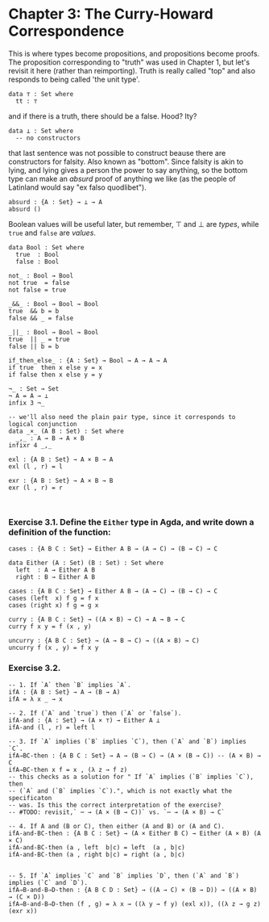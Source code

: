 # Chapter 3: The Curry-Howard Correspondence

This is where types become propositions, and propositions become proofs.
The proposition corresponding to "truth" was used in Chapter 1, but let's revisit it here (rather than reimporting). Truth is really called "top" and also responds to being called 'the unit type'. 
```
data ⊤ : Set where
  tt : ⊤
```
and if there is a truth, there should be a false. Hood? Ity?
```
data ⊥ : Set where
  -- no constructors
```
that last sentence was not possible to construct beause there are constructors for falsity. Also known as "bottom".
Since falsity is akin to lying, and lying gives a person the power to say anything, so the bottom type can make an _absurd_ proof of anything we like (as the people of Latinland would say "ex falso quodlibet").
```
absurd : {A : Set} → ⊥ → A
absurd ()
```

Boolean values will be useful later, but remember, ⊤ and ⊥ are _types_, while `true` and `false` are _values_.
```
data Bool : Set where
  true  : Bool
  false : Bool

not_ : Bool → Bool
not true  = false
not false = true

_&&_ : Bool → Bool → Bool
true  && b = b
false && _ = false

_||_ : Bool → Bool → Bool
true  || _ = true
false || b = b

if_then_else_ : {A : Set} → Bool → A → A → A
if true  then x else y = x
if false then x else y = y

¬_ : Set → Set
¬ A = A → ⊥
infix 3 ¬_

-- we'll also need the plain pair type, since it corresponds to logical conjunction
data _×_ (A B : Set) : Set where
  _,_ : A → B → A × B
infixr 4 _,_

exl : {A B : Set} → A × B → A
exl (l , r) = l

exr : {A B : Set} → A × B → B
exr (l , r) = r



```


### Exercise 3.1. Define the `Either` type in Agda, and write down a definition of the function:
`cases : {A B C : Set} → Either A B → (A → C) → (B → C) → C`
```
data Either (A : Set) (B : Set) : Set where
  left  : A → Either A B
  right : B → Either A B

cases : {A B C : Set} → Either A B → (A → C) → (B → C) → C
cases (left  x) f g = f x
cases (right x) f g = g x
```

```
curry : {A B C : Set} → ((A × B) → C) → A → B → C
curry f x y = f (x , y)

uncurry : {A B C : Set} → (A → B → C) → ((A × B) → C)
uncurry f (x , y) = f x y

```



### Exercise 3.2.
```
-- 1. If `A` then `B` implies `A`.
ifA : {A B : Set} → A → (B → A)
ifA = λ x _ → x

-- 2. If (`A` and `true`) then (`A` or `false`).
ifA-and : {A : Set} → (A × ⊤) → Either A ⊥
ifA-and (l , r) = left l

-- 3. If `A` implies (`B` implies `C`), then (`A` and `B`) implies `C`.
ifA⇒BC-then : {A B C : Set} → A → (B → C) → (A × (B → C)) -- (A × B) → C
ifA⇒BC-then x f = x , (λ z → f z)
-- this checks as a solution for " If `A` implies (`B` implies `C`), then
-- (`A` and (`B` implies `C`).", which is not exactly what the specificaton
-- was. Is this the correct interpretation of the exercise?
-- #TODO: revisit,` ⋯ → (A × (B → C))` vs. `‌⋯ → (A × B) → C`

-- 4. If A and (B or C), then either (A and B) or (A and C).
ifA-and-BC-then : {A B C : Set} → (A × Either B C) → Either (A × B) (A × C)
ifA-and-BC-then (a , left  b|c) = left  (a , b|c)
ifA-and-BC-then (a , right b|c) = right (a , b|c)


-- 5. If `A` implies `C` and `B` implies `D`, then (`A` and `B`) implies (`C` and `D`).
ifA⇒B-and-B⇒D-then : {A B C D : Set} → ((A → C) × (B → D)) → ((A × B) → (C × D))
ifA⇒B-and-B⇒D-then (f , g) = λ x → ((λ y → f y) (exl x)), ((λ z → g z) (exr x))
```
